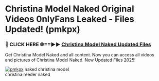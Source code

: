 # Christina Model Naked Original Videos 0nlyFans Leaked - Files Updated! (pmkpx)

<h3>🔴 CLICK HERE 🌐==►► <a href="https://tinyurl.com/up5wt9bj" rel="nofollow">Christina Model Naked Updated Files</a></h3>

Get Christina Model Naked and all content. Now you can access all videos and pictures of Christina Model Naked. New Updated Files 2025!

[![pmkpx](https://i.imgur.com/ABiUzMV.gif)](https://tinyurl.com/up5wt9bj)
naked christina model<br>
christina reeder naked